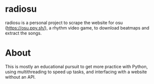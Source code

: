 # radiosu
radiosu is a personal project to scrape the website for osu (https://osu.ppy.sh/), a rhythm video game, to download beatmaps and extract the songs.

# About
This is mostly an educational pursuit to get more practice with Python, using multithreading to speed up tasks, and interfacing with a website without an API.

